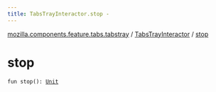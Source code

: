 ```yaml
---
title: TabsTrayInteractor.stop - 
---
```


[mozilla.components.feature.tabs.tabstray](../index.html) / [TabsTrayInteractor](index.html) / [stop](./stop.html)

# stop

`fun stop(): `[`Unit`](https://kotlinlang.org/api/latest/jvm/stdlib/kotlin/-unit/index.html)